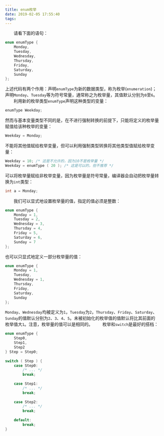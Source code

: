 ```yaml
---
title: enum枚举
date: 2019-02-05 17:55:40
tags:
---
```

&emsp;&emsp;请看下面的语句：

``` cpp
enum enumType {
    Monday,
    Tuesday,
    Wednesday,
    Thursday,
    Friday,
    Saturday,
    Sunday
};
```

上述代码有两个作用：声明`enumType`为新的数据类型，称为枚举(`enumeration`)；声明`Monday`、`Tuesday`等为符号常量，通常称之为枚举量，其值默认分别为`0`至`6`。
&emsp;&emsp;利用新的枚举类型`enumType`声明这种类型的变量：

``` cpp
enumType Weekday;
```

然而与基本变量类型不同的是，在不进行强制转换的前提下，只能将定义的枚举量赋值给该种枚举的变量：

``` cpp
Weekday = Monday;
```

不能将其他值赋给枚举变量，但可以利用强制类型转换将其他类型值赋给枚举变量：

``` cpp
Weekday = 10; /* 这是不允许的，因为10不是枚举量 */
Weekday = enumType ( 20 ); /* 这是可以的，但不推荐 */
```

可以将枚举量赋给非枚举变量，因为枚举量是符号常量，编译器会自动把枚举量转换为`int`类型：

``` cpp
int a = Monday;
```

&emsp;&emsp;我们可以显式地设置枚举量的值，指定的值必须是整数：

``` cpp
enum enumType {
    Monday = 1,
    Tuesday = 2,
    Wednesday = 3,
    Thursday = 4,
    Friday = 5,
    Saturday = 6,
    Sunday = 7
};
```

也可以只显式地定义一部分枚举量的值：

``` cpp
enum enumType {
    Monday = 1,
    Tuesday,
    Wednesday = 1,
    Thursday,
    Friday,
    Saturday,
    Sunday
};
```

`Monday`、`Wednesday`均被定义为`1`，`Tuesday`为`2`，`Thursday`、`Friday`、`Saturday`、`Sunday`的值默认分别为`2`、`3`、`4`、`5`。未被初始化的枚举值的值默认将比其前面的枚举值大`1`。注意，枚举量的值可以是相同的。
&emsp;&emsp;枚举和`switch`是最好的搭档：

``` cpp
enum enumType {
    Step0,
    Step1,
    Step2
} Step = Step0;
​
switch ( Step ) {
    case Step0:
        /* ... */
        break;
​
    case Step1:
        /* ... */
        break;
​
    case Step2:
        /* ... */
        break;
​
    default:
        break;
}
```
